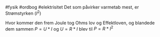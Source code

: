 #fysik #ordbog #elektrisitet
Det som påvirker varmetab mest, er Strømstyrken ($I^2$)

Hvor kommer den frem
Joule tog Ohms lov og Effektloven, og blandede dem sammen
$P = U*I$ og $U=R*I$ blev til $P=R*I^2$
